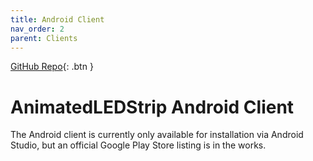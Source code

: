 ```yaml
---
title: Android Client
nav_order: 2
parent: Clients
---
```


[GitHub Repo](https://github.com/AnimatedLEDStrip/android-client){: .btn }

# AnimatedLEDStrip Android Client

The Android client is currently only available for installation via Android Studio, but an official Google Play Store listing is in the works.

